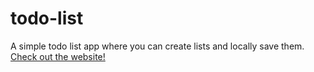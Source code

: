 # todo-list
A simple todo list app where you can create lists and locally save them.
[Check out the website!](https://seancagin.github.io/todo-list/)
